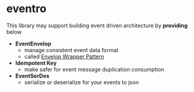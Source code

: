 # eventro

This library may support building event driven architecture by **providing** below

- **EventEnvelop**
  - manage consistent event data format 
  - called [Envelop Wrapper Pattern](https://www.enterpriseintegrationpatterns.com/patterns/messaging/EnvelopeWrapper.html)
- **Idempotent Key**
  - make safer for event message duplication consumption
- **EventSerDes**
  - serialize or deserialize for your events to json
